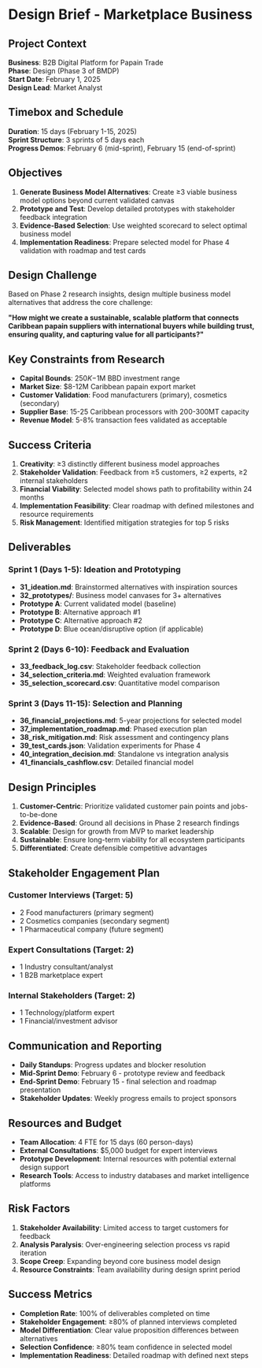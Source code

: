 # Design Brief - Marketplace Business

## Project Context

**Business**: B2B Digital Platform for Papain Trade  
**Phase**: Design (Phase 3 of BMDP)  
**Start Date**: February 1, 2025  
**Design Lead**: Market Analyst  

## Timebox and Schedule

**Duration**: 15 days (February 1-15, 2025)  
**Sprint Structure**: 3 sprints of 5 days each  
**Progress Demos**: February 6 (mid-sprint), February 15 (end-of-sprint)  

## Objectives

1. **Generate Business Model Alternatives**: Create ≥3 viable business model options beyond current validated canvas
2. **Prototype and Test**: Develop detailed prototypes with stakeholder feedback integration
3. **Evidence-Based Selection**: Use weighted scorecard to select optimal business model
4. **Implementation Readiness**: Prepare selected model for Phase 4 validation with roadmap and test cards

## Design Challenge

Based on Phase 2 research insights, design multiple business model alternatives that address the core challenge:

**"How might we create a sustainable, scalable platform that connects Caribbean papain suppliers with international buyers while building trust, ensuring quality, and capturing value for all participants?"**

## Key Constraints from Research

- **Capital Bounds**: $250K-$1M BBD investment range
- **Market Size**: $8-12M Caribbean papain export market
- **Customer Validation**: Food manufacturers (primary), cosmetics (secondary)
- **Supplier Base**: 15-25 Caribbean processors with 200-300MT capacity
- **Revenue Model**: 5-8% transaction fees validated as acceptable

## Success Criteria

1. **Creativity**: ≥3 distinctly different business model approaches
2. **Stakeholder Validation**: Feedback from ≥5 customers, ≥2 experts, ≥2 internal stakeholders
3. **Financial Viability**: Selected model shows path to profitability within 24 months
4. **Implementation Feasibility**: Clear roadmap with defined milestones and resource requirements
5. **Risk Management**: Identified mitigation strategies for top 5 risks

## Deliverables

### Sprint 1 (Days 1-5): Ideation and Prototyping

- **31_ideation.md**: Brainstormed alternatives with inspiration sources
- **32_prototypes/**: Business model canvases for 3+ alternatives
- **Prototype A**: Current validated model (baseline)
- **Prototype B**: Alternative approach #1
- **Prototype C**: Alternative approach #2
- **Prototype D**: Blue ocean/disruptive option (if applicable)

### Sprint 2 (Days 6-10): Feedback and Evaluation

- **33_feedback_log.csv**: Stakeholder feedback collection
- **34_selection_criteria.md**: Weighted evaluation framework
- **35_selection_scorecard.csv**: Quantitative model comparison

### Sprint 3 (Days 11-15): Selection and Planning

- **36_financial_projections.md**: 5-year projections for selected model
- **37_implementation_roadmap.md**: Phased execution plan
- **38_risk_mitigation.md**: Risk assessment and contingency plans
- **39_test_cards.json**: Validation experiments for Phase 4
- **40_integration_decision.md**: Standalone vs integration analysis
- **41_financials_cashflow.csv**: Detailed financial model

## Design Principles

1. **Customer-Centric**: Prioritize validated customer pain points and jobs-to-be-done
2. **Evidence-Based**: Ground all decisions in Phase 2 research findings
3. **Scalable**: Design for growth from MVP to market leadership
4. **Sustainable**: Ensure long-term viability for all ecosystem participants
5. **Differentiated**: Create defensible competitive advantages

## Stakeholder Engagement Plan

### Customer Interviews (Target: 5)

- 2 Food manufacturers (primary segment)
- 2 Cosmetics companies (secondary segment)
- 1 Pharmaceutical company (future segment)

### Expert Consultations (Target: 2)

- 1 Industry consultant/analyst
- 1 B2B marketplace expert

### Internal Stakeholders (Target: 2)

- 1 Technology/platform expert
- 1 Financial/investment advisor

## Communication and Reporting

- **Daily Standups**: Progress updates and blocker resolution
- **Mid-Sprint Demo**: February 6 - prototype review and feedback
- **End-Sprint Demo**: February 15 - final selection and roadmap presentation
- **Stakeholder Updates**: Weekly progress emails to project sponsors

## Resources and Budget

- **Team Allocation**: 4 FTE for 15 days (60 person-days)
- **External Consultations**: $5,000 budget for expert interviews
- **Prototype Development**: Internal resources with potential external design support
- **Research Tools**: Access to industry databases and market intelligence platforms

## Risk Factors

1. **Stakeholder Availability**: Limited access to target customers for feedback
2. **Analysis Paralysis**: Over-engineering selection process vs rapid iteration
3. **Scope Creep**: Expanding beyond core business model design
4. **Resource Constraints**: Team availability during design sprint period

## Success Metrics

- **Completion Rate**: 100% of deliverables completed on time
- **Stakeholder Engagement**: ≥80% of planned interviews completed
- **Model Differentiation**: Clear value proposition differences between alternatives
- **Selection Confidence**: ≥80% team confidence in selected model
- **Implementation Readiness**: Detailed roadmap with defined next steps
